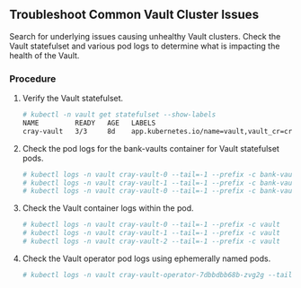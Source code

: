 ## Troubleshoot Common Vault Cluster Issues

Search for underlying issues causing unhealthy Vault clusters. Check the Vault statefulset and various pod logs to determine what is impacting the health of the Vault.

### Procedure

1.  Verify the Vault statefulset.

    ```bash
    # kubectl -n vault get statefulset --show-labels
    NAME         READY   AGE   LABELS
    cray-vault   3/3     8d    app.kubernetes.io/name=vault,vault_cr=cray-vault
    ```

2.  Check the pod logs for the bank-vaults container for Vault statefulset pods.

    ```bash
    # kubectl logs -n vault cray-vault-0 --tail=-1 --prefix -c bank-vaults
    # kubectl logs -n vault cray-vault-1 --tail=-1 --prefix -c bank-vaults
    # kubectl logs -n vault cray-vault-0 --tail=-1 --prefix -c bank-vaults
    ```

3.  Check the Vault container logs within the pod.

    ```bash
    # kubectl logs -n vault cray-vault-0 --tail=-1 --prefix -c vault
    # kubectl logs -n vault cray-vault-1 --tail=-1 --prefix -c vault
    # kubectl logs -n vault cray-vault-2 --tail=-1 --prefix -c vault
    ```

4.  Check the Vault operator pod logs using ephemerally named pods.

    ```bash
    # kubectl logs -n vault cray-vault-operator-7dbbdbb68b-zvg2g --tail=-1 --prefix
    ```



